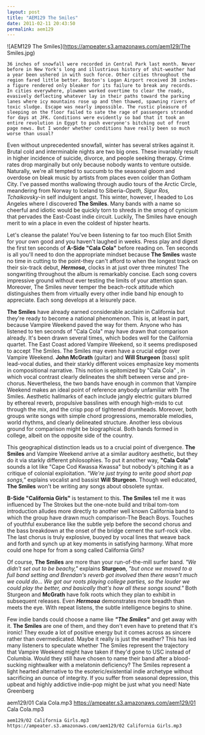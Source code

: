 ```yaml
---
layout: post
title: "AEM129 The Smiles"
date: 2011-02-11 20:43:50
permalink: aem129
---
```

![AEM129 The Smiles](https://ampeater.s3.amazonaws.com/aem129/The Smiles.jpg)

    36 inches of snowfall were recorded in Central Park last month. Never before in New York's long and illustrious history of shit-weather had a year been ushered in with such force. Other cities throughout the region fared little better. Boston's Logan Airport received 38 inches-a figure rendered only bleaker for its failure to break any records. In cities everywhere, plowmen worked overtime to clear the roads, evasively deflecting whatever lay in their paths toward the parking lanes where icy mountains rose up and then thawed, spawning rivers of toxic sludge. Escape was nearly impossible. The rustic pleasure of sleeping on the floor failed to sate the rage of passengers stranded for days at JFK. Conditions were evidently so bad that it took an entire revolution in Egypt to push everyone's bitching out of front page news. But I wonder whether conditions have really been so much worse than usual?

Even without unprecedented snowfall, winter has several strikes against it. Brutal cold and interminable nights are two big ones. These invariably result in higher incidence of suicide, divorce, and people seeking therapy. Crime rates drop marginally but only because nobody wants to venture outside. Naturally, we're all tempted to succumb to the seasonal gloom and overdose on bleak music by artists from places even colder than Gotham City. I've passed months wallowing through audio tours of the Arctic Circle, meandering from Norway to Iceland to Siberia-_Opeth, Sigur Ros, Tchaikovsky_\-in self indulgent angst. This winter, however, I headed to Los Angeles where I discovered **The Smiles**. Many bands with a name so cheerful and idiotic would be quickly torn to shreds in the smog of cynicism that pervades the East-Coast indie circuit. Luckily, The Smiles have enough merit to win a place in even the coldest of hipster hearts.

Let's cleanse the palate! You've been listening to far too much Eliot Smith for your own good and you haven't laughed in weeks. Press play and digest the first ten seconds of **A-Side "Cala Cola"** before reading on. Ten seconds is all you'll need to don the appropriate mindset because **The Smiles** waste no time in cutting to the point-they can't afford to when the longest track on their six-track debut, **_Hermosa_,** clocks in at just over three minutes! The songwriting throughout the album is remarkably concise. Each song covers impressive ground without ever testing the limits of your attention span. Moreover, The Smiles never temper the beach-rock attitude which distinguishes them from virtually every other indie band hip enough to appreciate. Each song develops at a leisurely pace.

**The Smiles** have already earned considerable acclaim in California but they're ready to become a national phenomenon. This is, at least in part, because Vampire Weekend paved the way for them. Anyone who has listened to ten seconds of "Cala Cola" may have drawn that comparison already. It's been drawn several times, which bodes well for the California quartet. The East Coast adored Vampire Weekend, so it seems predisposed to accept The Smiles. The Smiles may even have a crucial edge over Vampire Weekend. **John McGrath** (guitar) and **Will Sturgeon** (bass) split lead-vocal duties, and their starkly different voices emphasize key moments in compositional narrative. This notion is epitomized by "Cala Cola" , in which vocal contrast clearly delineates the shift between verse and pre-chorus. Nevertheless, the two bands have enough in common that Vampire Weekend makes an ideal point of reference anybody unfamiliar with The Smiles. Aesthetic hallmarks of each include jangly electric guitars blurred by ethereal reverb, propulsive basslines with enough high-mids to cut through the mix, and the crisp pop of tightened drumheads. Moreover, both groups write songs with simple chord progressions, memorable melodies, world rhythms, and clearly delineated structure. Another less obvious ground for comparison might be biographical. Both bands formed in college, albeit on the opposite side of the country.

This geographical distinction leads us to a crucial point of divergence. **The Smiles** and Vampire Weekend arrive at a similar auditory aesthetic, but they do it via starkly different philosophies. To put it another way, **"Cala Cola"** sounds a lot like "Cape Cod Kwassa Kwassa" but nobody's pitching it as a critique of colonial exploitation. _"We're just trying to write good short pop songs,"_ explains vocalist and bassist **Will Sturgeon.** Though well educated, **The Smiles** won't be writing any songs about obsolete syntax.

**B-Side "California Girls"** is testament to this. **The Smiles** tell me it was influenced by The Strokes but the one-note build and tribal tom-tom introduction alludes more directly to another well known California band to which the group have drawn much comparison-The Beach Boys. Touches of youthful exuberance like the subtle yelp before the second chorus and the bass breakdown at the onset of the bridge cement the surf-rock vibe. The last chorus is truly explosive, buoyed by vocal lines that weave back and forth and synch up at key moments in satisfying harmony. What more could one hope for from a song called California Girls?

Of course, **The Smiles** are more than your run-of-the-mill surfer band. _"We didn't set out to be beachy,"_ explains **Sturgeon**, _"but once we moved to a full band setting and Brendan's reverb got involved then there wasn't much we could do... We got our roots playing college parties, so the louder we could play the better, and basically that's how all these songs sound."_ Both Sturgeon and **McGrath** have folk roots which they plan to exhibit in subsequent releases. Even _**Hermosa**_ demonstrates more breadth than meets the eye. With repeat listens, the subtle intelligence begins to shine.

Few indie bands could choose a name like **_"The Smiles"_** and get away with it. **The Smiles** are one of them, and they don't even have to pretend that it's ironic! They exude a lot of positive energy but it comes across as sincere rather than overmedicated. Maybe it really is just the weather? This has led many listeners to speculate whether The Smiles represent the trajectory that Vampire Weekend might have taken if they'd gone to USC instead of Columbia. Would they still have chosen to name their band after a blood-sucking nightwalker with a melatonin deficiency? The Smiles represent a light hearted alternative to the esoteric/existential indie archetype without sacrificing an ounce of integrity. If you suffer from seasonal depression, this upbeat and highly addictive indie-pop might be just what you need! Nate Greenberg
  
  aem129/01 Cala Cola.mp3
    https://ampeater.s3.amazonaws.com/aem129/01 Cala Cola.mp3
    
    aem129/02 California Girls.mp3
    https://ampeater.s3.amazonaws.com/aem129/02 California Girls.mp3
    
    